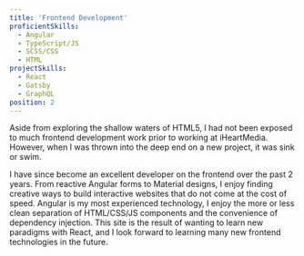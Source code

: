 ```yaml
---
title: 'Frontend Development'
proficientSkills:
  - Angular
  - TypeScript/JS
  - SCSS/CSS
  - HTML
projectSkills:
  - React
  - Gatsby
  - GraphQL
position: 2
---
```


Aside from exploring the shallow waters of HTML5, I had not been exposed to much frontend development work prior to working at iHeartMedia.
However, when I was thrown into the deep end on a new project, it was sink or swim.

I have since become an excellent developer on the frontend over the past 2 years. From reactive Angular forms to Material designs, I enjoy
finding creative ways to build interactive websites that do not come at the cost of speed. Angular is my most experienced technology, I enjoy the more or less clean separation of HTML/CSS/JS components
and the convenience of dependency injection. This site is the result of wanting to learn new paradigms with React, and I look forward to learning many new frontend technologies in the future.
